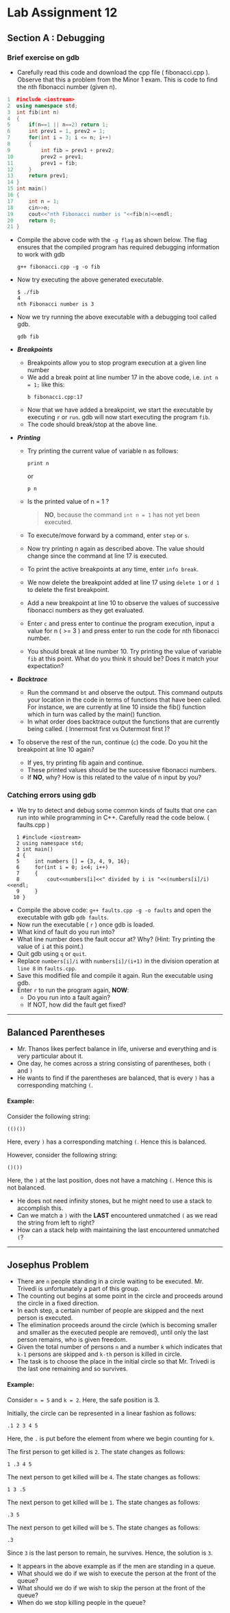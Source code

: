 # Lab Assignment 12

## Section A : Debugging
### Brief exercise on gdb
* Carefully read this code and download the cpp file ( fibonacci.cpp ). Observe that this a problem from the Minor 1 exam. This is code to find the nth fibonacci number (given n).
 
```cpp
1  #include <iostream>
2  using namespace std;
3  int fib(int n)
4  {
5      if(n==1 || n==2) return 1;
6      int prev1 = 1, prev2 = 1;
7      for(int i = 3; i <= n; i++)
8      {
9          int fib = prev1 + prev2;
10         prev2 = prev1;
11         prev1 = fib;
12     }
13     return prev1;
14 }
15 int main()
16 {
17     int n = 1;
18     cin>>n;
19     cout<<"nth Fibonacci number is "<<fib(n)<<endl;
20     return 0;
21 }
```

* Compile the above code with the `-g flag` as shown below. The flag ensures that the compiled program has required debugging information to work with gdb  
  ```
  g++ fibonacci.cpp -g -o fib
  ```
* Now try executing the above generated executable.
  
  ```
  $ ./fib
  4 
  nth Fibonacci number is 3
  ```
   
* Now we try running the above executable with a debugging tool called gdb.  
  ```
  gdb fib
  ```
* ***Breakpoints***  
  * Breakpoints allow you to stop program execution at a given line number
  * We add a break point at line number 17 in the above code, i.e. `int n = 1;` like this:  
    ```
    b fibonacci.cpp:17
    ```
  * Now that we have added a breakpoint, we start the executable by executing `r` or `run`.  gdb will now start executing the program `fib`.
  * The code should break/stop at the above line.
* ***Printing***
  * Try printing the current value of variable n as follows:  
    ```
    print n
    ``` 
    or  
    ```
    p n
    ```  
    
  * Is the printed value of n = 1 ?  
    > **NO**, because the command `int n = 1` has not yet been executed.  
  * To execute/move forward by a command, enter `step` or `s`.
  * Now try printing n again as described above. The value should change since the command at line 17 is executed.
  * To print the active breakpoints at any time, enter `info break`.  
  * We now delete the breakpoint added at line 17 using `delete 1` or `d 1` to delete the first breakpoint.
  * Add a new breakpoint at line 10 to observe the values of successive fibonacci numbers as they get evaluated.
  * Enter `c` and press enter to continue the program execution, input a value for n ( >= 3 ) and press enter to run the code for nth fibonacci number.
  * You should break at line number 10. Try printing the value of variable `fib` at this point. What do you think it should be? Does it match your expectation?
  
* ***Backtrace***
  * Run the command `bt` and observe the output. This command outputs your location in the code in terms of functions that have been called. For instance, we are currently at line 10 inside the fib() function which in turn was called by the main() function.
  * In what order does backtrace output the functions that are currently being called. ( Innermost first vs Outermost first )?
* To observe the rest of the run, continue (`c`) the code. Do you hit the breakpoint at line 10 again?
  * If yes, try printing fib again and continue.
  * These printed values should be the successive fibonacci numbers.
  * If **NO**, why? How is this related to the value of n input by you?

### Catching errors using gdb
* We try to detect and debug some common kinds of faults that one can run into while programming in C++. Carefully read the code below. ( faults.cpp )

```
   1 #include <iostream>
   2 using namespace std;
   3 int main()
   4 {
   5     int numbers [] = {3, 4, 9, 16};
   6     for(int i = 0; i<4; i++)
   7     {
   8         cout<<numbers[i]<<" divided by i is "<<(numbers[i]/i)<<endl;
   9     }
  10 }  
```
* Compile the above code: `g++ faults.cpp -g -o faults` and open the executable with gdb `gdb faults`.
* Now run the executable ( `r` ) once gdb is loaded.
* What kind of fault do you run into?
* What line number does the fault occur at? Why? (Hint: Try printing the value of `i` at this point.)
* Quit gdb using `q` or `quit`.
* Replace `numbers[i]/i` with `numbers[i]/(i+1)` in the division operation at `line 8` in `faults.cpp`.
* Save this modified file and compile it again. Run the executable using gdb.
* Enter `r` to run the program again, **NOW**:
  * Do you run into a fault again?
  * If NOT, how did the fault get fixed?

---

## Balanced Parentheses

* Mr. Thanos likes perfect balance in life, universe and everything and is very particular about it.
* One day, he comes across a string consisting of parentheses, both `(` and `)`
* He wants to find if the parentheses are balanced, that is every `)` has a corresponding matching `(`.

#### Example: 
Consider the following string:
```
(()())
```
Here, every `)` has a corresponding matching `(`. Hence this is balanced.

However, consider the following string:
```
()())
```
Here, the `)` at the last position, does not have a matching `(`. Hence this is not balanced.


* He does not need infinity stones, but he might need to use a stack to accomplish this.
* Can we match a `)` with the **LAST** encountered unmatched `(` as we read the string from left to right?
* How can a stack help with maintaining the last encountered unmatched `(`?

---

## Josephus Problem

* There are `n` people standing in a circle waiting to be executed. Mr. Trivedi is unfortunately a part of this group.
* The counting out begins at some point in the circle and proceeds around the circle in a fixed direction. 
* In each step, a certain number of people are skipped and the next person is executed. 
* The elimination proceeds around the circle (which is becoming smaller and smaller as the executed people are removed), until only the last person remains, who is given freedom. 
* Given the total number of persons `n` and a number `k` which indicates that `k-1` persons are skipped and `k-th` person is killed in circle. 
* The task is to choose the place in the initial circle so that Mr. Trivedi is the last one remaining and so survives.

#### Example:
Consider `n = 5` and `k = 2`. Here, the safe position is 3. 

Initially, the circle can be represented in a linear fashion as follows:
```
.1 2 3 4 5
```
Here, the `.` is put before the element from where we begin counting for `k`.

The first person to get killed is `2`. The state changes as follows:
```
1 .3 4 5
```

The next person to get killed will be `4`. The state changes as follows:
```
1 3 .5
```

The next person to get killed will be `1`. The state changes as follows:
```
.3 5
```

The next person to get killed will be `5`. The state changes as follows: 
```
.3
```

Since `3` is the last person to remain, he survives. Hence, the solution is `3`.

* It appears in the above example as if the men are standing in a queue.
* What should we do if we wish to execute the person at the front of the queue?
* What should we do if we wish to skip the person at the front of the queue?
* When do we stop killing people in the queue?
